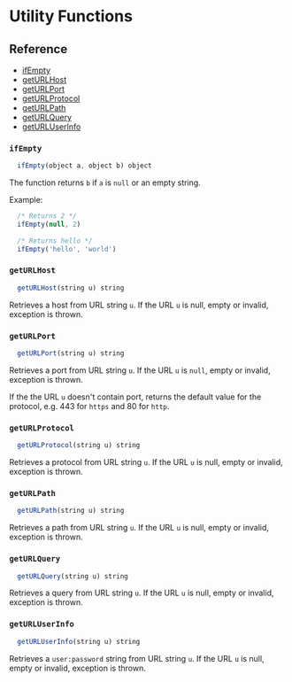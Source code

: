 # Utility Functions

## Reference

* [ifEmpty](#ifempty)
* [getURLHost](#geturlhost)
* [getURLPort](#geturlport)
* [getURLProtocol](#geturlprotocol)
* [getURLPath](#geturlpath)
* [getURLQuery](#geturlquery)
* [getURLUserInfo](#geturluserinfo)

### `ifEmpty`

```javascript
  ifEmpty(object a, object b) object
```

The function returns `b` if `a` is `null` or an empty string.

Example:

  ```javascript
    /* Returns 2 */  
    ifEmpty(null, 2)
    
    /* Returns hello */  
    ifEmpty('hello', 'world')
  ```

### `getURLHost`

```javascript
  getURLHost(string u) string
```
Retrieves a host from URL string `u`. If the URL `u` is null, empty or invalid, exception is thrown.

### `getURLPort`

```javascript
  getURLPort(string u) string
```
Retrieves a port from URL string `u`. If the URL `u` is `null`, empty or invalid, exception is thrown.

If the the URL `u` doesn't contain port, returns the default value for the protocol, e.g. 443 for `https` and 80 for `http`.

### `getURLProtocol`

```javascript
  getURLProtocol(string u) string
```
Retrieves a protocol from URL string `u`. If the URL `u` is null, empty or invalid, exception is thrown.

### `getURLPath`

```javascript
  getURLPath(string u) string
```
Retrieves a path from URL string `u`. If the URL `u` is null, empty or invalid, exception is thrown.

### `getURLQuery`

```javascript
  getURLQuery(string u) string
```
Retrieves a query from URL string `u`. If the URL `u` is null, empty or invalid, exception is thrown.

### `getURLUserInfo`

```javascript
  getURLUserInfo(string u) string
```
Retrieves a `user:password` string from URL string `u`. If the URL `u` is null, empty or invalid, exception is thrown.